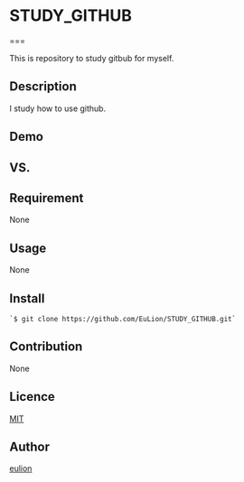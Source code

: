 # STUDY_GITHUB

===

This is repository to study gitbub for myself.

## Description

I study how to use github.

## Demo

## VS. 

## Requirement

None

## Usage

None

## Install

	`$ git clone https://github.com/EuLion/STUDY_GITHUB.git`


## Contribution

None

## Licence

[MIT](https://github.com/tcnksm/tool/blob/master/LICENCE)

## Author

[eulion](https://github.com/eulion)
